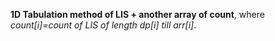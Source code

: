 **1D Tabulation method of LIS + another array of count**, where *count[i]=count of LIS of length dp[i] till arr[i]*.